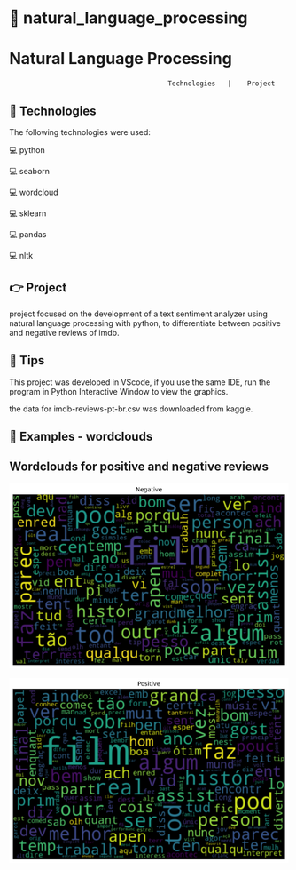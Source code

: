 # :rocket: natural_language_processing


#                                           Natural Language Processing
                                            Technologies   |    Project   




## :pushpin: Technologies


The following technologies were used:

💻 python


💻 seaborn


💻 wordcloud


💻 sklearn


💻 pandas


💻 nltk



## :point_right: Project


 project focused on the development of a text sentiment analyzer using natural language processing with python, to differentiate between positive and negative reviews of imdb.
 
 
 ## :pushpin: Tips
 
 
 This project was developed in VScode, if you use the same IDE, run the program in Python Interactive Window to view the graphics.
 
 the data for imdb-reviews-pt-br.csv was downloaded from kaggle.
 
 
  ## :pushpin: Examples - wordclouds
  
  
 ## Wordclouds for positive and negative reviews
 ![Screenshot](negative.png)
 
 
 ![Screenshot](positive.png)